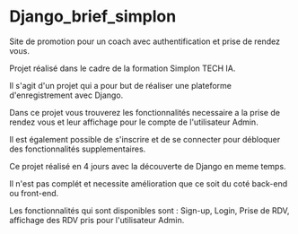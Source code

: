 # Django_brief_simplon
Site de promotion pour un coach avec authentification et prise de rendez vous.

Projet réalisé dans le cadre de la formation Simplon TECH IA.

Il s'agit d'un projet qui a pour but de réaliser une plateforme d'enregistrement avec Django.

Dans ce projet vous trouverez les fonctionnalités necessaire a la prise de rendez vous et leur affichage pour le compte de l'utilisateur Admin.

Il est également possible de s'inscrire et de se connecter pour débloquer des fonctionnalités supplementaires.

Ce projet réalisé en 4 jours avec la découverte de Django en meme temps.

Il n'est pas complét et necessite amélioration que ce soit du coté back-end ou front-end.


Les fonctionnalités qui sont disponibles sont : Sign-up, Login, Prise de RDV, affichage des RDV pris pour l'utilisateur Admin.


